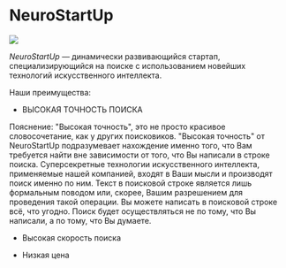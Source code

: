 # NeuroStartUp

![](logo.png)

*NeuroStartUp* — динамически развивающийся стартап, специализирующийся на поиске с использованием новейших технологий искусственного интеллекта.

Наши преимущества:

* ВЫСОКАЯ ТОЧНОСТЬ ПОИСКА

Пояснение: "Высокая точность", это не просто красивое словосочетание, как у других поисковиков. "Высокая точность" от  NeuroStartUp подразумевает нахождение именно того, что Вам требуется найти вне зависимости от того, что Вы написали в строке поиска. Суперсекретные технологии искусственного интеллекта, применяемые нашей компанией, входят в Ваши мысли и производят поиск именно по ним. Текст в поисковой строке является лишь формальным поводом или, скорее, Вашим разрешением для проведения такой операции. Вы можете написать в поисковой строке всё, что угодно.  Поиск будет осуществляться не по тому, что Вы написали, а по тому, что Вы думаете.


* Высокая скорость поиска


* Низкая цена
